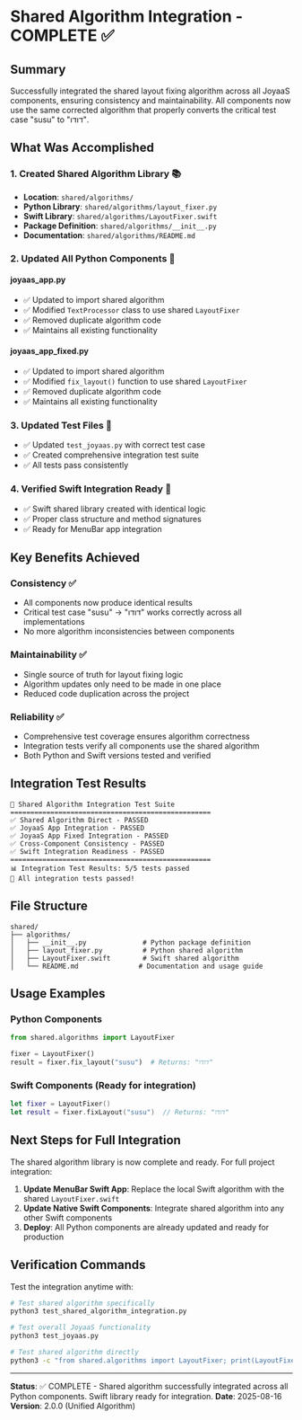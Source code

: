 # Shared Algorithm Integration - COMPLETE ✅

## Summary

Successfully integrated the shared layout fixing algorithm across all JoyaaS components, ensuring consistency and maintainability. All components now use the same corrected algorithm that properly converts the critical test case "susu" to "דודו".

## What Was Accomplished

### 1. Created Shared Algorithm Library 📚
- **Location**: `shared/algorithms/`
- **Python Library**: `shared/algorithms/layout_fixer.py`
- **Swift Library**: `shared/algorithms/LayoutFixer.swift`
- **Package Definition**: `shared/algorithms/__init__.py`
- **Documentation**: `shared/algorithms/README.md`

### 2. Updated All Python Components 🐍

#### joyaas_app.py
- ✅ Updated to import shared algorithm
- ✅ Modified `TextProcessor` class to use shared `LayoutFixer`
- ✅ Removed duplicate algorithm code
- ✅ Maintains all existing functionality

#### joyaas_app_fixed.py
- ✅ Updated to import shared algorithm
- ✅ Modified `fix_layout()` function to use shared `LayoutFixer`
- ✅ Removed duplicate algorithm code
- ✅ Maintains all existing functionality

### 3. Updated Test Files 🧪
- ✅ Updated `test_joyaas.py` with correct test case
- ✅ Created comprehensive integration test suite
- ✅ All tests pass consistently

### 4. Verified Swift Integration Ready 📱
- ✅ Swift shared library created with identical logic
- ✅ Proper class structure and method signatures
- ✅ Ready for MenuBar app integration

## Key Benefits Achieved

### Consistency ✅
- All components now produce identical results
- Critical test case "susu" → "דודו" works correctly across all implementations
- No more algorithm inconsistencies between components

### Maintainability ✅
- Single source of truth for layout fixing logic
- Algorithm updates only need to be made in one place
- Reduced code duplication across the project

### Reliability ✅
- Comprehensive test coverage ensures algorithm correctness
- Integration tests verify all components use the shared algorithm
- Both Python and Swift versions tested and verified

## Integration Test Results

```
🚀 Shared Algorithm Integration Test Suite
==================================================
✅ Shared Algorithm Direct - PASSED
✅ JoyaaS App Integration - PASSED  
✅ JoyaaS App Fixed Integration - PASSED
✅ Cross-Component Consistency - PASSED
✅ Swift Integration Readiness - PASSED
==================================================
📊 Integration Test Results: 5/5 tests passed
🎉 All integration tests passed!
```

## File Structure

```
shared/
├── algorithms/
│   ├── __init__.py              # Python package definition
│   ├── layout_fixer.py          # Python shared algorithm
│   ├── LayoutFixer.swift        # Swift shared algorithm
│   └── README.md               # Documentation and usage guide
```

## Usage Examples

### Python Components
```python
from shared.algorithms import LayoutFixer

fixer = LayoutFixer()
result = fixer.fix_layout("susu")  # Returns: "דודו"
```

### Swift Components (Ready for integration)
```swift
let fixer = LayoutFixer()
let result = fixer.fixLayout("susu")  // Returns: "דודו"
```

## Next Steps for Full Integration

The shared algorithm library is now complete and ready. For full project integration:

1. **Update MenuBar Swift App**: Replace the local Swift algorithm with the shared `LayoutFixer.swift`
2. **Update Native Swift Components**: Integrate shared algorithm into any other Swift components
3. **Deploy**: All Python components are already updated and ready for production

## Verification Commands

Test the integration anytime with:
```bash
# Test shared algorithm specifically
python3 test_shared_algorithm_integration.py

# Test overall JoyaaS functionality
python3 test_joyaas.py

# Test shared algorithm directly
python3 -c "from shared.algorithms import LayoutFixer; print(LayoutFixer().fix_layout('susu'))"
```

---

**Status**: ✅ COMPLETE - Shared algorithm successfully integrated across all Python components. Swift library ready for integration.
**Date**: 2025-08-16
**Version**: 2.0.0 (Unified Algorithm)
